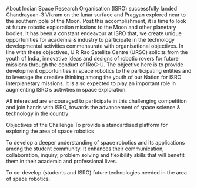 About
Indian Space Research Organisation (ISRO) successfully landed Chandrayaan-3 Vikram on the lunar surface and Pragyan explored near to the southern pole of the Moon. Post this accomplishment, it is time to look at future robotic exploration missions to the Moon and other planetary bodies. It has been a constant endeavour at ISRO that, we create unique opportunities for academia & industry to participate in the technology developmental activities commensurate with organisational objectives. In line with these objectives, U R Rao Satellite Centre (URSC) solicits from the youth of India, innovative ideas and designs of robotic rovers for future missions through the conduct of IRoC-U. The objective here is to provide development opportunities in space robotics to the participating entities and to leverage the creative thinking among the youth of our Nation for ISRO interplanetary missions. It is also expected to play an important role in augmenting ISRO’s activities in space exploration.

All interested are encouraged to participate in this challenging competition and join hands with ISRO, towards the advancement of space science & technology in the country

Objectives of the Challenge
To provide a standardised platform for exploring the area of space robotics

To develop a deeper understanding of space robotics and its applications among the student community. It enhances their communication, collaboration, inquiry, problem solving and flexibility skills that will benefit them in their academic and professional lives.

To co-develop (students and ISRO) future technologies needed in the area of space robotics.
